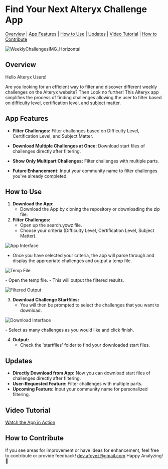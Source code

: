 # Find Your Next Alteryx Challenge App
[Overview](#overview) | [App Features](#app-features) | [How to Use](#how-to-use) | [Updates](#updates) | [Video Tutorial](#video-tutorial) | [How to Contribute](#how-to-contribute)

![WeeklyChallengesIMG_Horizontal](https://github.com/afnfyz/alteryx_weekly_challenge_filter/assets/124072294/75a3225c-8d68-467c-91fe-c331ef77685f)

## Overview <a name="overview"></a>

Hello Alteryx Users! 

Are you looking for an efficient way to filter and discover different weekly challenges on the Alteryx website? 
Then Look no further! 
This Alteryx app simplifies the process of finding challenges allowing the user to filter based on difficulty level, certification level, and subject matter.

## App Features <a name="app-features"></a>

- **Filter Challenges:** Filter challenges based on Difficulty Level, Certification Level, and Subject Matter.
- **Download Multiple Challenges at Once:** Download start files of challenges directly after filtering.
- **Show Only Multipart Challenges:** Filter challenges with multiple parts.

- **Future Enhancement:** Input your community name to filter challenges you've already completed.

## How to Use <a name="how-to-use"></a>

1. **Download the App:**
   - Download the App by cloning the repository or downloading the zip file.
2. **Filter Challenges:**
   - Open up the search.yxwz file.
   - Choose your criteria (Difficulty Level, Certification Level, Subject Matter).
<p align="left">
  <img src="https://github.com/afnfyz/alteryx_weekly_challenge_filter/assets/124072294/0ce0388d-39b5-4846-b500-65fa7918c0ce" alt="App Interface">
</p>

   - Once you have selected your criteria, the app will parse through and display the appropriate challenges and output a temp file.
<p align="left">
  <img src="https://github.com/afnfyz/alteryx_weekly_challenge_filter/assets/124072294/ceaf172b-fe5d-4d53-b869-795f6f6a8937" alt="Temp File">
</p>
   - Open the temp file.
   - This will output the filtered results.
<p align="left">
  <img src="https://github.com/afnfyz/alteryx_weekly_challenge_filter/assets/124072294/ee5f340a-c6e1-4842-ae3b-f6b97b1dcd82" alt="Filtered Output">
</p>

3. **Download Challenge Startfiles:**
   - You will then be prompted to select the challenges that you want to download.
<p align="left">
  <img src="https://github.com/afnfyz/alteryx_weekly_challenge_filter/assets/124072294/d98fb475-2b20-4923-9633-bc4781aa8eb4" alt="Download Interface">
</p>
   - Select as many challenges as you would like and click finish.

4. **Output:**
   - Check the 'startfiles' folder to find your downloaded start files.

## Updates <a name="updates"></a>

- **Directly Download from App:** Now you can download start files of challenges directly after filtering.
- **User-Requested Feature:** Filter challenges with multiple parts.
- **Upcoming Feature:** Input your community name for personalized filtering.

## Video Tutorial <a name="video-tutorial"></a>

[Watch the App in Action](<YourVideoLink>)

## How to Contribute <a name="how-to-contribute"></a>

If you see areas for improvement or have ideas for enhancement, feel free to contribute or provide feedback!
dev.afoyez@gmail.com
Happy Analyzing! 🚀
